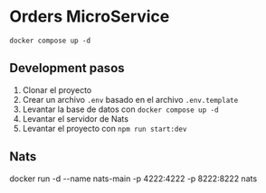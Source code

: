 # Orders MicroService

```
docker compose up -d
```

## Development pasos

1. Clonar el proyecto
2. Crear un archivo `.env` basado en el archivo `.env.template`
3. Levantar la base de datos con `docker compose up -d`
4. Levantar el servidor de Nats
5. Levantar el proyecto con `npm run start:dev`



## Nats

docker run -d --name nats-main -p 4222:4222 -p 8222:8222 nats
